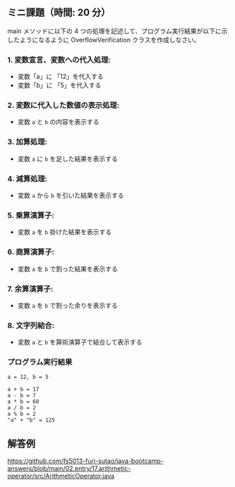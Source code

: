 ## ミニ課題（時間: 20 分）

main メソッドに以下の 4 つの処理を記述して、プログラム実行結果が以下に示したようになるように OverflowVerification クラスを作成しなさい。

### 1. 変数宣言、変数への代入処理:

- 変数「a」に 「12」を代入する
- 変数「b」に 「5」を代入する

### 2. 変数に代入した数値の表示処理:

- 変数 `a` と `b` の内容を表示する

### 3. 加算処理:

- 変数 `a` に `b` を足した結果を表示する

### 4. 減算処理:

- 変数 `a` から `b` を引いた結果を表示する

### 5. 乗算演算子:

- 変数 `a` を `b` 掛けた結果を表示する

### 6. 商算演算子:

- 変数 `a` を `b` で割った結果を表示する

### 7. 余算演算子:

- 変数 `a` を `b` で割った余りを表示する

### 8. 文字列結合:

- 変数 `a` と `b` を算術演算子で結合して表示する

### プログラム実行結果

```
a = 12, b = 5

a + b = 17
a - b = 7
a * b = 60
a / b = 2
a % b = 2
"a" + "b" = 125
```

## 解答例

https://github.com/fs5013-furi-sutao/java-bootcamp-answers/blob/main/02.entry/17.arithmetic-operator/src/ArithmeticOperator.java
